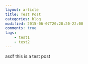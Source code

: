 ```yaml
---
layout: article
title: Test Post
categories: blog
modified: 2015-06-07T20:20:20-22:00
comments: true
tags:
	- test1
	- test2
---
```


asdf this is a test post 